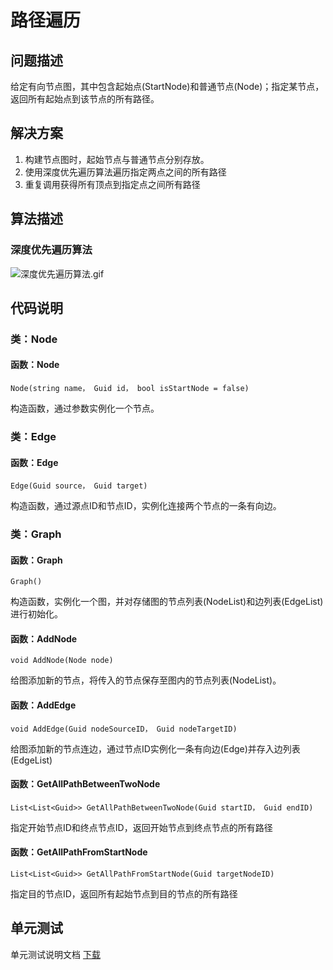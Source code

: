# 路径遍历

## 问题描述
给定有向节点图，其中包含起始点(StartNode)和普通节点(Node)；指定某节点，返回所有起始点到该节点的所有路径。

## 解决方案

 1. 构建节点图时，起始节点与普通节点分别存放。
 2. 使用深度优先遍历算法遍历指定两点之间的所有路径
 3. 重复调用获得所有顶点到指定点之间所有路径
 
## 算法描述
### 深度优先遍历算法
![深度优先遍历算法.gif][1]

## 代码说明
### **类：Node**
#### **函数：Node**
`Node(string name， Guid id， bool isStartNode = false)`

构造函数，通过参数实例化一个节点。

### **类：Edge**
#### **函数：Edge**
`Edge(Guid source， Guid target)`

构造函数，通过源点ID和节点ID，实例化连接两个节点的一条有向边。

### **类：Graph**
#### **函数：Graph**
`Graph()`

构造函数，实例化一个图，并对存储图的节点列表(NodeList)和边列表(EdgeList)进行初始化。

#### **函数：AddNode**
`void AddNode(Node node)`

给图添加新的节点，将传入的节点保存至图内的节点列表(NodeList)。

#### **函数：AddEdge**
`void AddEdge(Guid nodeSourceID， Guid nodeTargetID)`

给图添加新的节点连边，通过节点ID实例化一条有向边(Edge)并存入边列表(EdgeList)

#### **函数：GetAllPathBetweenTwoNode**
`List<List<Guid>> GetAllPathBetweenTwoNode(Guid startID， Guid endID)`

指定开始节点ID和终点节点ID，返回开始节点到终点节点的所有路径

#### **函数：GetAllPathFromStartNode**
`List<List<Guid>> GetAllPathFromStartNode(Guid targetNodeID)`

指定目的节点ID，返回所有起始节点到目的节点的所有路径

## 单元测试
单元测试说明文档 [下载][2]


  [1]: http://oevwfwaro.bkt.clouddn.com/%E6%B7%B1%E5%BA%A6%E4%BC%98%E5%85%88%E9%81%8D%E5%8E%86.gif
  [2]: http://oevwfwaro.bkt.clouddn.com/pathTraversal%20%E5%87%BD%E6%95%B0%E5%8F%8A%E5%8D%95%E5%85%83%E6%B5%8B%E8%AF%95%E8%AF%B4%E6%98%8E%E6%96%87%E6%A1%A3%20.docx
